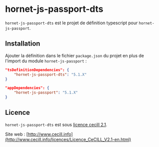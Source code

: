 # hornet-js-passport-dts

`hornet-js-passport-dts` est le projet de définition typescript pour `hornet-js-passport`.


## Installation

Ajouter la définition dans le fichier `package.json` du projet en plus de l'import du module `hornet-js-passport` :

```json
"tsDefinitionDependencies": {
    "hornet-js-passport-dts": "5.1.X"
}

"appDependencies": {
    "hornet-js-passport": "5.1.X"
}
```

## Licence

`hornet-js-passport-dts` est sous [licence cecill 2.1](./LICENSE.md).

Site web : [http://www.cecill.info](http://www.cecill.info/licences/Licence_CeCILL_V2.1-en.html)